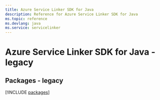 ```yaml
---
title: Azure Service Linker SDK for Java
description: Reference for Azure Service Linker SDK for Java
ms.topic: reference
ms.devlang: java
ms.service: servicelinker
---
```

# Azure Service Linker SDK for Java - legacy
## Packages - legacy
[!INCLUDE [packages](service-linker-index.md)]


